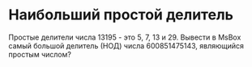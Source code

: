 # Наибольший простой делитель

Простые делители числа 13195 - это 5, 7, 13 и 29.
Вывести в MsBox самый большой делитель (НОД) числа 600851475143, являющийся простым числом?
